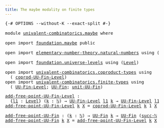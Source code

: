 ```yaml
---
title: The maybe modality on finite types
---
```


<pre class="Agda"><a id="60" class="Symbol">{-#</a> <a id="64" class="Keyword">OPTIONS</a> <a id="72" class="Pragma">--without-K</a> <a id="84" class="Pragma">--exact-split</a> <a id="98" class="Symbol">#-}</a>

<a id="103" class="Keyword">module</a> <a id="110" href="univalent-combinatorics.maybe.html" class="Module">univalent-combinatorics.maybe</a> <a id="140" class="Keyword">where</a>

<a id="147" class="Keyword">open</a> <a id="152" class="Keyword">import</a> <a id="159" href="foundation.maybe.html" class="Module">foundation.maybe</a> <a id="176" class="Keyword">public</a>

<a id="184" class="Keyword">open</a> <a id="189" class="Keyword">import</a> <a id="196" href="elementary-number-theory.natural-numbers.html" class="Module">elementary-number-theory.natural-numbers</a> <a id="237" class="Keyword">using</a> <a id="243" class="Symbol">(</a><a id="244" href="elementary-number-theory.natural-numbers.html#1530" class="Datatype">ℕ</a><a id="245" class="Symbol">;</a> <a id="247" href="elementary-number-theory.natural-numbers.html#1551" class="InductiveConstructor">zero-ℕ</a><a id="253" class="Symbol">;</a> <a id="255" href="elementary-number-theory.natural-numbers.html#1564" class="InductiveConstructor">succ-ℕ</a><a id="261" class="Symbol">)</a>

<a id="264" class="Keyword">open</a> <a id="269" class="Keyword">import</a> <a id="276" href="foundation.universe-levels.html" class="Module">foundation.universe-levels</a> <a id="303" class="Keyword">using</a> <a id="309" class="Symbol">(</a><a id="310" href="Agda.Primitive.html#597" class="Postulate">Level</a><a id="315" class="Symbol">)</a>

<a id="318" class="Keyword">open</a> <a id="323" class="Keyword">import</a> <a id="330" href="univalent-combinatorics.coproduct-types.html" class="Module">univalent-combinatorics.coproduct-types</a> <a id="370" class="Keyword">using</a>
  <a id="378" class="Symbol">(</a> <a id="380" href="univalent-combinatorics.coproduct-types.html#6004" class="Function">coprod-UU-Fin-Level</a><a id="399" class="Symbol">)</a>
<a id="401" class="Keyword">open</a> <a id="406" class="Keyword">import</a> <a id="413" href="univalent-combinatorics.finite-types.html" class="Module">univalent-combinatorics.finite-types</a> <a id="450" class="Keyword">using</a>
  <a id="458" class="Symbol">(</a> <a id="460" href="univalent-combinatorics.finite-types.html#5397" class="Function">UU-Fin-Level</a><a id="472" class="Symbol">;</a> <a id="474" href="univalent-combinatorics.finite-types.html#5864" class="Function">UU-Fin</a><a id="480" class="Symbol">;</a> <a id="482" href="univalent-combinatorics.finite-types.html#8982" class="Function">unit-UU-Fin</a><a id="493" class="Symbol">)</a>
</pre>
<pre class="Agda"><a id="add-free-point-UU-Fin-Level"></a><a id="508" href="univalent-combinatorics.maybe.html#508" class="Function">add-free-point-UU-Fin-Level</a> <a id="536" class="Symbol">:</a>
  <a id="540" class="Symbol">{</a><a id="541" href="univalent-combinatorics.maybe.html#541" class="Bound">l1</a> <a id="544" class="Symbol">:</a> <a id="546" href="Agda.Primitive.html#597" class="Postulate">Level</a><a id="551" class="Symbol">}</a> <a id="553" class="Symbol">(</a><a id="554" href="univalent-combinatorics.maybe.html#554" class="Bound">k</a> <a id="556" class="Symbol">:</a> <a id="558" href="elementary-number-theory.natural-numbers.html#1530" class="Datatype">ℕ</a><a id="559" class="Symbol">)</a> <a id="561" class="Symbol">→</a> <a id="563" href="univalent-combinatorics.finite-types.html#5397" class="Function">UU-Fin-Level</a> <a id="576" href="univalent-combinatorics.maybe.html#541" class="Bound">l1</a> <a id="579" href="univalent-combinatorics.maybe.html#554" class="Bound">k</a> <a id="581" class="Symbol">→</a> <a id="583" href="univalent-combinatorics.finite-types.html#5397" class="Function">UU-Fin-Level</a> <a id="596" href="univalent-combinatorics.maybe.html#541" class="Bound">l1</a> <a id="599" class="Symbol">(</a><a id="600" href="elementary-number-theory.natural-numbers.html#1564" class="InductiveConstructor">succ-ℕ</a> <a id="607" href="univalent-combinatorics.maybe.html#554" class="Bound">k</a><a id="608" class="Symbol">)</a>
<a id="610" href="univalent-combinatorics.maybe.html#508" class="Function">add-free-point-UU-Fin-Level</a> <a id="638" href="univalent-combinatorics.maybe.html#638" class="Bound">k</a> <a id="640" href="univalent-combinatorics.maybe.html#640" class="Bound">X</a> <a id="642" class="Symbol">=</a> <a id="644" href="univalent-combinatorics.coproduct-types.html#6004" class="Function">coprod-UU-Fin-Level</a> <a id="664" href="univalent-combinatorics.maybe.html#638" class="Bound">k</a> <a id="666" class="Number">1</a> <a id="668" href="univalent-combinatorics.maybe.html#640" class="Bound">X</a> <a id="670" href="univalent-combinatorics.finite-types.html#8982" class="Function">unit-UU-Fin</a>

<a id="add-free-point-UU-Fin"></a><a id="683" href="univalent-combinatorics.maybe.html#683" class="Function">add-free-point-UU-Fin</a> <a id="705" class="Symbol">:</a> <a id="707" class="Symbol">(</a><a id="708" href="univalent-combinatorics.maybe.html#708" class="Bound">k</a> <a id="710" class="Symbol">:</a> <a id="712" href="elementary-number-theory.natural-numbers.html#1530" class="Datatype">ℕ</a><a id="713" class="Symbol">)</a> <a id="715" class="Symbol">→</a> <a id="717" href="univalent-combinatorics.finite-types.html#5864" class="Function">UU-Fin</a> <a id="724" href="univalent-combinatorics.maybe.html#708" class="Bound">k</a> <a id="726" class="Symbol">→</a> <a id="728" href="univalent-combinatorics.finite-types.html#5864" class="Function">UU-Fin</a> <a id="735" class="Symbol">(</a><a id="736" href="elementary-number-theory.natural-numbers.html#1564" class="InductiveConstructor">succ-ℕ</a> <a id="743" href="univalent-combinatorics.maybe.html#708" class="Bound">k</a><a id="744" class="Symbol">)</a>
<a id="746" href="univalent-combinatorics.maybe.html#683" class="Function">add-free-point-UU-Fin</a> <a id="768" href="univalent-combinatorics.maybe.html#768" class="Bound">k</a> <a id="770" href="univalent-combinatorics.maybe.html#770" class="Bound">X</a> <a id="772" class="Symbol">=</a> <a id="774" href="univalent-combinatorics.maybe.html#508" class="Function">add-free-point-UU-Fin-Level</a> <a id="802" href="univalent-combinatorics.maybe.html#768" class="Bound">k</a> <a id="804" href="univalent-combinatorics.maybe.html#770" class="Bound">X</a>
</pre>